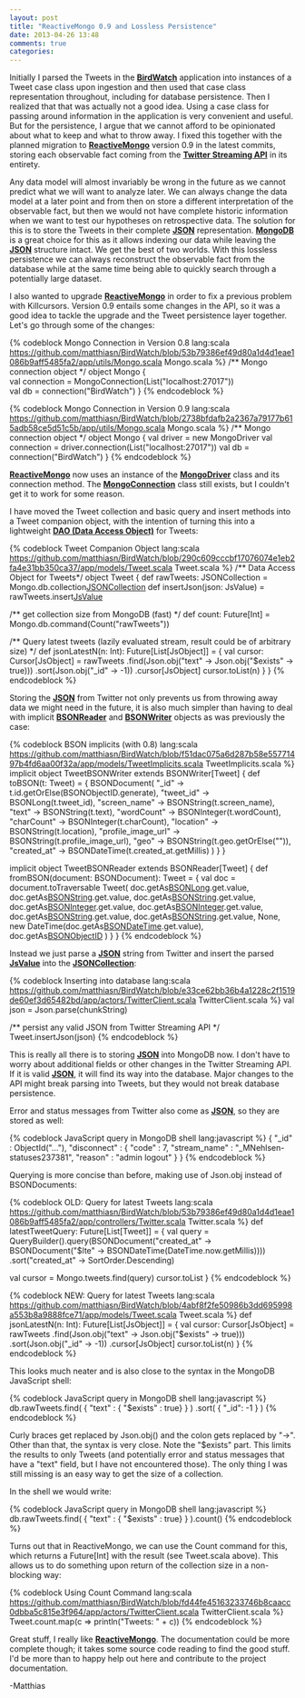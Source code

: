 ```yaml
---
layout: post
title: "ReactiveMongo 0.9 and Lossless Persistence"
date: 2013-04-26 13:48
comments: true
categories: 
---
```

Initially I parsed the Tweets in the **[BirdWatch](http://birdwatch.matthiasnehlsen.com)** application into instances of a Tweet case class upon ingestion and then used that case class representation throughout, including for database persistence. Then I realized that that was actually not a good idea. Using a case class for passing around information in the application is very convenient and useful. But for the persistence, I argue that we cannot afford to be opinionated about what to keep and what to throw away. I fixed this together with the planned migration to **[ReactiveMongo](http://reactivemongo.org)** version 0.9 in the latest commits, storing each  observable fact coming from the **[Twitter Streaming API](https://dev.twitter.com/docs/streaming-apis)** in its entirety.

<!-- more -->

Any data model will almost invariably be wrong in the future as we cannot predict what we will want to analyze later. We can always change the data model at a later point and from then on store a different interpretation of the observable fact, but then we would not have complete historic information when we want to test our hypotheses on retrospective data. The solution for this is to store the Tweets in their complete **[JSON](http://tools.ietf.org/html/rfc4627)** representation. **[MongoDB](http://www.mongodb.org)** is a great choice for this as it allows indexing our data while leaving the **[JSON](http://tools.ietf.org/html/rfc4627)** structure intact. We get the best of two worlds. With this lossless persistence we can always reconstruct the observable fact from the database while at the same time being able to quickly search through a potentially large dataset.

I also wanted to upgrade **[ReactiveMongo](http://reactivemongo.org)** in order to fix a previous problem with Killcursors. Version 0.9 entails some changes in the API, so it was a good idea to tackle the upgrade and the Tweet persistence layer together. Let's go through some of the changes:

{% codeblock Mongo Connection in Version 0.8 lang:scala https://github.com/matthiasn/BirdWatch/blob/53b79386ef49d80a1d4d1eae1086b9aff5485fa2/app/utils/Mongo.scala Mongo.scala %}
/** Mongo connection object */
object Mongo {  
  val connection = MongoConnection(List("localhost:27017"))  
  val db = connection("BirdWatch")
}
{% endcodeblock %}

{% codeblock Mongo Connection in Version 0.9 lang:scala https://github.com/matthiasn/BirdWatch/blob/2738bfdafb2a2367a79177b615adb58ce5d51c5b/app/utils/Mongo.scala Mongo.scala %}
/** Mongo connection object */
object Mongo {
  val driver = new MongoDriver
  val connection = driver.connection(List("localhost:27017"))
  val db = connection("BirdWatch")
}
{% endcodeblock %}

**[ReactiveMongo](http://reactivemongo.org)** now uses an instance of the **[MongoDriver](https://github.com/zenexity/ReactiveMongo/blob/7d2328a337a9092d31801180b97e271a343abf29/driver/src/main/scala/api/api.scala)** class and its connection method. The **[MongoConnection](https://github.com/zenexity/ReactiveMongo/blob/7d2328a337a9092d31801180b97e271a343abf29/driver/src/main/scala/api/api.scala)** class still exists, but I couldn't get it to work for some reason.

I have moved the Tweet collection and basic query and insert methods into a Tweet companion object, with the intention of turning this into a lightweight **[DAO (Data Access Object)](http://en.wikipedia.org/wiki/Data_access_object)** for Tweets:

{% codeblock Tweet Companion Object lang:scala https://github.com/matthiasn/BirdWatch/blob/290c609cccbf17076074e1eb2fa4e31bb350ca37/app/models/Tweet.scala Tweet.scala %}
/** Data Access Object for Tweets*/
object Tweet {
  def rawTweets: JSONCollection = Mongo.db.collection[JSONCollection]("rawTweets")
  def insertJson(json: JsValue) = rawTweets.insert[JsValue](json)

  /** get collection size from MongoDB (fast) */
  def count: Future[Int] = Mongo.db.command(Count("rawTweets"))

  /** Query latest tweets (lazily evaluated stream, result could be of arbitrary size) */
  def jsonLatestN(n: Int): Future[List[JsObject]] = {
    val cursor: Cursor[JsObject] = rawTweets
      .find(Json.obj("text" -> Json.obj("$exists" -> true)))
      .sort(Json.obj("_id" -> -1))
      .cursor[JsObject]
    cursor.toList(n)
  }
}
{% endcodeblock %}

Storing the **[JSON](http://tools.ietf.org/html/rfc4627)** from Twitter not only prevents us from throwing away data we might need in the future, it is also much simpler than having to deal with implicit **[BSONReader](https://github.com/zenexity/ReactiveMongo/blob/7d2328a337a9092d31801180b97e271a343abf29/bson/src/main/scala/handlers.scala)** and **[BSONWriter](https://github.com/zenexity/ReactiveMongo/blob/7d2328a337a9092d31801180b97e271a343abf29/bson/src/main/scala/handlers.scala)** objects as was previously the case:

{% codeblock BSON implicits (with 0.8) lang:scala https://github.com/matthiasn/BirdWatch/blob/f51dac075a6d287b58e55771497b4fd6aa00f32a/app/models/TweetImplicits.scala TweetImplicits.scala %}
  implicit object TweetBSONWriter extends BSONWriter[Tweet] {
    def toBSON(t: Tweet) = {
      BSONDocument(
        "_id" -> t.id.getOrElse(BSONObjectID.generate),
        "tweet_id" -> BSONLong(t.tweet_id),
        "screen_name" -> BSONString(t.screen_name),
        "text" -> BSONString(t.text),
        "wordCount" -> BSONInteger(t.wordCount),
        "charCount" -> BSONInteger(t.charCount),
        "location" -> BSONString(t.location),
        "profile_image_url" -> BSONString(t.profile_image_url),
        "geo" -> BSONString(t.geo.getOrElse("")),
        "created_at" -> BSONDateTime(t.created_at.getMillis)
      )
    }
  }
  
  implicit object TweetBSONReader extends BSONReader[Tweet] {
    def fromBSON(document: BSONDocument): Tweet = {
      val doc = document.toTraversable
      Tweet(
        doc.getAs[BSONLong]("tweet_id").get.value,
        doc.getAs[BSONString]("screen_name").get.value,
        doc.getAs[BSONString]("text").get.value,
        doc.getAs[BSONInteger]("wordCount").get.value,
        doc.getAs[BSONInteger]("charCount").get.value,
        doc.getAs[BSONString]("location").get.value,
        doc.getAs[BSONString]("profile_image_url").get.value,
        None,
        new DateTime(doc.getAs[BSONDateTime]("created_at").get.value),
        doc.getAs[BSONObjectID]("_id")
      )
    }
  }
{% endcodeblock %}

Instead we just parse a **[JSON](http://tools.ietf.org/html/rfc4627)** string from Twitter and insert the parsed **[JsValue](https://github.com/playframework/Play20/blob/2.1.1/framework/src/play/src/main/scala/play/api/libs/json/JsValue.scala)** into the **[JSONCollection](https://github.com/zenexity/Play-ReactiveMongo/blob/a7164a1ac0832680ca0f4c3da0b6949ffea282b0/src/main/scala/play/modules/reactivemongo/jsoncollection.scala)**: 

{% codeblock Inserting into database  lang:scala https://github.com/matthiasn/BirdWatch/blob/e33ce62bb36b4a1228c2f1519de60ef3d65482bd/app/actors/TwitterClient.scala TwitterClient.scala %}
  val json = Json.parse(chunkString)

  /** persist any valid JSON from Twitter Streaming API */
  Tweet.insertJson(json)
{% endcodeblock %}

This is really all there is to storing **[JSON](http://tools.ietf.org/html/rfc4627)** into MongoDB now. I don't have to worry about additional fields or other changes in the Twitter Streaming API. If it is valid **[JSON](http://tools.ietf.org/html/rfc4627)**, it will find its way into the database. Major changes to the API might break parsing into Tweets, but they would not break database persistence. 

Error and status messages from Twitter also come as **[JSON](http://tools.ietf.org/html/rfc4627)**, so they are stored as well:

{% codeblock JavaScript query in MongoDB shell  lang:javascript %}
{ "_id" : ObjectId("…"), "disconnect" : 
  { "code" : 7, "stream_name" : "_MNehlsen-statuses237381", 
    "reason" : "admin logout" } }
{% endcodeblock %}

Querying is more concise than before, making use of Json.obj instead of BSONDocuments: 

{% codeblock OLD: Query for latest Tweets lang:scala https://github.com/matthiasn/BirdWatch/blob/53b79386ef49d80a1d4d1eae1086b9aff5485fa2/app/controllers/Twitter.scala Twitter.scala %}
def latestTweetQuery: Future[List[Tweet]] = {
  val query = QueryBuilder().query(BSONDocument("created_at" -> 
    BSONDocument("$lte" -> BSONDateTime(DateTime.now.getMillis))))
    .sort("created_at" -> SortOrder.Descending)

  val cursor = Mongo.tweets.find(query)
  cursor.toList
}
{% endcodeblock %}

{% codeblock NEW: Query for latest Tweets lang:scala https://github.com/matthiasn/BirdWatch/blob/4abf8f2fe50986b3dd695998a553b8a9888fce71/app/models/Tweet.scala Tweet.scala %}
def jsonLatestN(n: Int): Future[List[JsObject]] = {
  val cursor: Cursor[JsObject] = rawTweets
    .find(Json.obj("text" -> Json.obj("$exists" -> true)))
    .sort(Json.obj("_id" -> -1))
    .cursor[JsObject]
  cursor.toList(n)
}
{% endcodeblock %}

This looks much neater and is also close to the syntax in the MongoDB JavaScript shell: 

{% codeblock JavaScript query in MongoDB shell  lang:javascript %}
db.rawTweets.find( { "text" : { "$exists" : true} } )
  .sort( { "_id": -1 } )
{% endcodeblock %}

Curly braces get replaced by Json.obj() and the colon gets replaced by "->". Other than that, the syntax is very close. Note the "$exists" part. This limits the results to only Tweets (and potentially error and status messages that have a "text" field, but I have not encountered those). The only thing I was still missing is an easy way to get the size of a collection. 

In the shell we would write:

{% codeblock JavaScript query in MongoDB shell  lang:javascript %}
db.rawTweets.find( { "text" : { "$exists" : true} } ).count()
{% endcodeblock %}

Turns out that in ReactiveMongo, we can use the Count command for this, which returns a Future[Int] with the result (see Tweet.scala above).
This allows us to do something upon return of the collection size in a non-blocking way:

{% codeblock Using Count Command lang:scala https://github.com/matthiasn/BirdWatch/blob/fd44fe45163233746b8caacc0dbba5c815e3f964/app/actors/TwitterClient.scala TwitterClient.scala %}
  Tweet.count.map(c => println("Tweets: " + c))
{% endcodeblock %}

Great stuff, I really like **[ReactiveMongo](http://reactivemongo.org)**. The documentation could be more complete though; it takes some source code reading to find the good stuff. I'd be more than to happy help out here and contribute to the project documentation.

-Matthias



